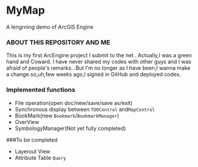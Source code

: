 # MyMap
A lengrning demo of  ArcGIS Engine

###  ABOUT THIS REPOSITORY AND ME
This is my first ArcEngine project I submit to the net . Actually,I was a green hand and Coward. I have never shared my codes with other guys and I was afraid of people's remarks...But I'm no longer as I have been,I wanna make a change.so,uh,few weeks ago,I signed in GitHub and deployed codes.
### Implemented functions 
* File operation(open doc/new/save/save as/exit) 
* Synchronous display between `TOOControl` and`MapControl`
* BookMark(new `Bookmark`/`BookmarkManager`) 
* OverView
* SymbologyManager(Not yet fully completed)

###To be completed
* Layerout View
* Attribute Table `Query`
